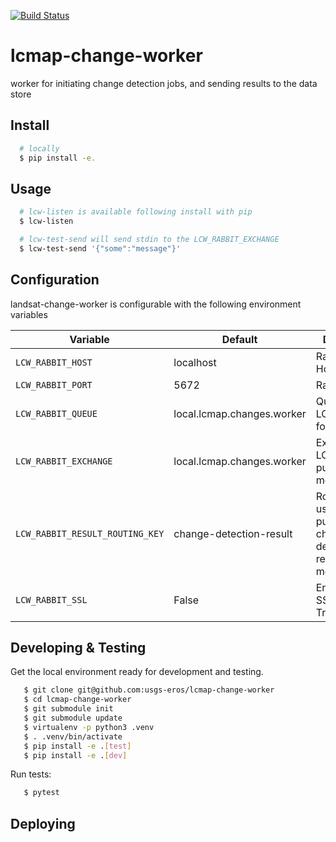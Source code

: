 [![Build Status](https://travis-ci.org/USGS-EROS/lcmap-change-worker.svg?branch=develop)](https://travis-ci.org/USGS-EROS/lcmap-change-worker)

# lcmap-change-worker
worker for initiating change detection jobs, and sending results to the data store

## Install
```bash
  # locally
  $ pip install -e.
```

## Usage
```bash
  # lcw-listen is available following install with pip
  $ lcw-listen

  # lcw-test-send will send stdin to the LCW_RABBIT_EXCHANGE
  $ lcw-test-send '{"some":"message"}'
```

## Configuration
landsat-change-worker is configurable with the following environment variables

| Variable | Default | Description |
| --- | --- | --- |
| `LCW_RABBIT_HOST` | localhost | RabbitMQ Host |
| `LCW_RABBIT_PORT` | 5672      | RabbitMQ Port |
| `LCW_RABBIT_QUEUE` | local.lcmap.changes.worker | Queue for LCW to listen for messages |
| `LCW_RABBIT_EXCHANGE` | local.lcmap.changes.worker | Exchange for LCW to publish messages |
| `LCW_RABBIT_RESULT_ROUTING_KEY` | change-detection-result | Routing key used when publishing change detection result messages |
| `LCW_RABBIT_SSL` | False | Enable/Disable SSL.  True/False |

## Developing & Testing
Get the local environment ready for development and testing.
```bash
   $ git clone git@github.com:usgs-eros/lcmap-change-worker
   $ cd lcmap-change-worker
   $ git submodule init
   $ git submodule update
   $ virtualenv -p python3 .venv
   $ . .venv/bin/activate
   $ pip install -e .[test]
   $ pip install -e .[dev]
```

Run tests:
```bash
   $ pytest
```
## Deploying
